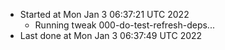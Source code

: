   - Started at Mon Jan  3 06:37:21 UTC 2022
    - Running tweak 000-do-test-refresh-deps...
  - Last done at Mon Jan  3 06:37:49 UTC 2022
